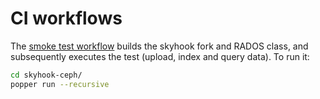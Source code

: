 # CI workflows

The [smoke test workflow](workflows/smoke.workflow) builds the skyhook 
fork and RADOS class, and subsequently executes the test (upload, 
index and query data). To run it:

```bash
cd skyhook-ceph/
popper run --recursive
```
